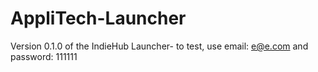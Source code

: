 # AppliTech-Launcher
Version 0.1.0 of the IndieHub Launcher-
to test, use email: e@e.com
and password: 111111
